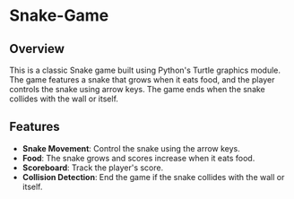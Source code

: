 # Snake-Game

## **Overview**

This is a classic Snake game built using Python's Turtle graphics module. The game features a snake that grows when it eats food, and the player controls the snake using arrow keys. The game ends when the snake collides with the wall or itself.

## **Features**

- **Snake Movement**: Control the snake using the arrow keys.
- **Food**: The snake grows and scores increase when it eats food.
- **Scoreboard**: Track the player's score.
- **Collision Detection**: End the game if the snake collides with the wall or itself.
